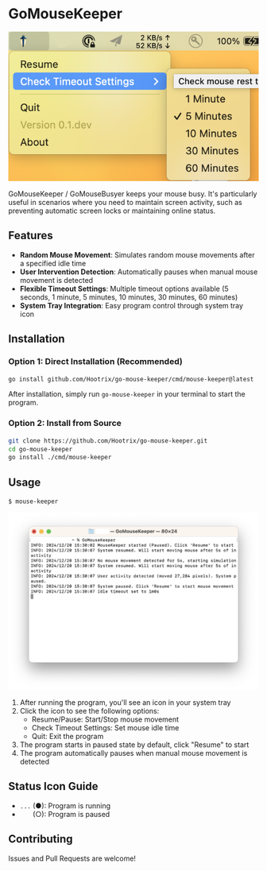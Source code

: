 # GoMouseKeeper

![screenshot](screenshot.png)

GoMouseKeeper / GoMouseBusyer keeps your mouse busy. It's particularly useful in scenarios where you need to maintain screen activity, such as preventing automatic screen locks or maintaining online status.

## Features

- **Random Mouse Movement**: Simulates random mouse movements after a specified idle time
- **User Intervention Detection**: Automatically pauses when manual mouse movement is detected
- **Flexible Timeout Settings**: Multiple timeout options available (5 seconds, 1 minute, 5 minutes, 10 minutes, 30 minutes, 60 minutes)
- **System Tray Integration**: Easy program control through system tray icon

## Installation

### Option 1: Direct Installation (Recommended)

```bash
go install github.com/Hootrix/go-mouse-keeper/cmd/mouse-keeper@latest
```

After installation, simply run `go-mouse-keeper` in your terminal to start the program.

### Option 2: Install from Source

```bash
git clone https://github.com/Hootrix/go-mouse-keeper.git
cd go-mouse-keeper
go install ./cmd/mouse-keeper
```

## Usage

```bash
$ mouse-keeper
```

![cmd-screenshot](cmd-screenshot.png)


1. After running the program, you'll see an icon in your system tray
2. Click the icon to see the following options:
   - Resume/Pause: Start/Stop mouse movement
   - Check Timeout Settings: Set mouse idle time
   - Quit: Exit the program
3. The program starts in paused state by default, click "Resume" to start
4. The program automatically pauses when manual mouse movement is detected

## Status Icon Guide

- `...` (●): Program is running
- `   ` (○): Program is paused

## Contributing

Issues and Pull Requests are welcome!
